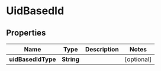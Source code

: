 # UidBasedId

## Properties
Name | Type | Description | Notes
------------ | ------------- | ------------- | -------------
**uidBasedIdType** | **String** |  |  [optional]
